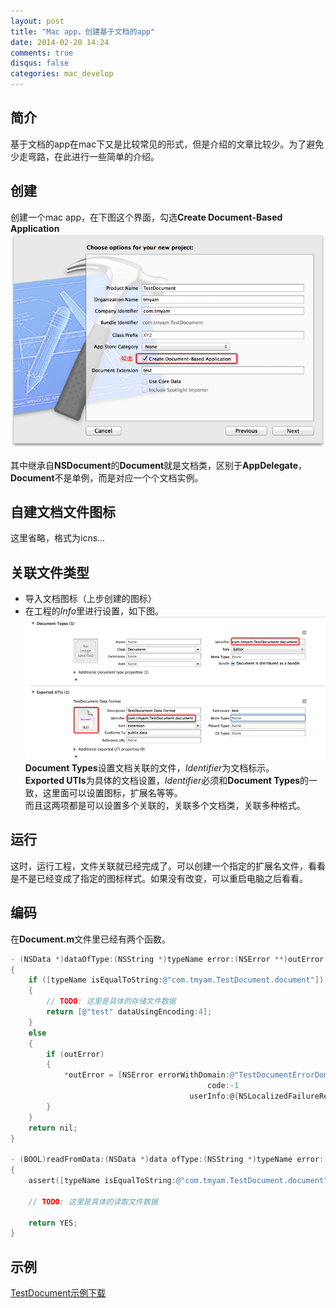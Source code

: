 ```yaml
---
layout: post
title: "Mac app，创建基于文档的app"
date: 2014-02-20 14:24
comments: true
disqus: false
categories: mac_develop
---
```


## 简介
基于文档的app在mac下又是比较常见的形式，但是介绍的文章比较少。为了避免少走弯路，在此进行一些简单的介绍。
<!-- more -->   
## 创建
创建一个mac app，在下图这个界面，勾选**Create Document-Based Application**   
![temp](/images/2014/02/20/create.png) 

其中继承自**NSDocument**的**Document**就是文档类，区别于**AppDelegate**，**Document**不是单例，而是对应一个个文档实例。

## 自建文档文件图标
这里省略，格式为icns...

## 关联文件类型
* 导入文档图标（上步创建的图标）
* 在工程的*Info*里进行设置，如下图。   
![temp](/images/2014/02/20/info.png)   
**Document Types**设置文档关联的文件，*Identifier*为文档标示。   
**Exported UTIs**为具体的文档设置，*Identifier*必须和**Document Types**的一致，这里面可以设置图标，扩展名等等。   
而且这两项都是可以设置多个关联的，关联多个文档类，关联多种格式。

## 运行
这时，运行工程，文件关联就已经完成了。可以创建一个指定的扩展名文件，看看是不是已经变成了指定的图标样式。如果没有改变，可以重启电脑之后看看。

## 编码
在**Document.m**文件里已经有两个函数。

``` objective-c
- (NSData *)dataOfType:(NSString *)typeName error:(NSError **)outError
{
    if ([typeName isEqualToString:@"com.tmyam.TestDocument.document"])
    {
        // TODO: 这里是具体的存储文件数据
        return [@"test" dataUsingEncoding:4];
    }
    else
    {
        if (outError)
        {
            *outError = [NSError errorWithDomain:@"TestDocumentErrorDomain"
                                            code:-1
                                        userInfo:@{NSLocalizedFailureReasonErrorKey:[NSString stringWithFormat:@"Unsupported data type: %@", typeName]}];
        }
    }
    return nil;
}

- (BOOL)readFromData:(NSData *)data ofType:(NSString *)typeName error:(NSError **)outError
{
    assert([typeName isEqualToString:@"com.tmyam.TestDocument.document"]);
    
    // TODO: 这里是具体的读取文件数据
 
    return YES;
}
```
## 示例
[TestDocument示例下载](/files/TestDocument.zip)